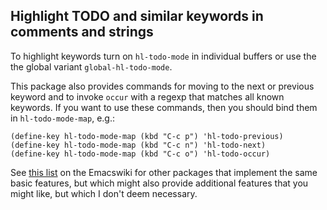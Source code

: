 Highlight TODO and similar keywords in comments and strings
-----------------------------------------------------------

To highlight keywords turn on `hl-todo-mode` in individual buffers
or use the the global variant `global-hl-todo-mode`.

This package also provides commands for moving to the next or
previous keyword and to invoke `occur` with a regexp that matches
all known keywords.  If you want to use these commands, then you
should bind them in `hl-todo-mode-map`, e.g.:

```emacs-lisp
(define-key hl-todo-mode-map (kbd "C-c p") 'hl-todo-previous)
(define-key hl-todo-mode-map (kbd "C-c n") 'hl-todo-next)
(define-key hl-todo-mode-map (kbd "C-c o") 'hl-todo-occur)
```

See [this list](https://www.emacswiki.org/emacs/FixmeMode) on the Emacswiki for
other packages that implement the same basic features, but which might
also provide additional features that you might like, but which I
don't deem necessary.
